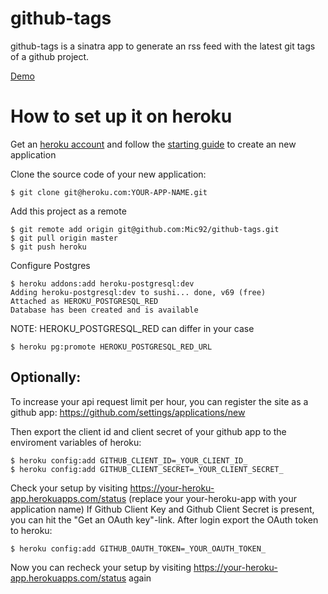 github-tags
===========

github-tags is a sinatra app to generate an rss feed with the latest git tags of
a github project.

[Demo](http://githubtags.higgsboson.tk/)

How to set up it on heroku
==========================

Get an [heroku account](https://api.heroku.com/signup)
and follow the [starting
guide](https://devcenter.heroku.com/articles/quickstart) to create an new
application

Clone the source code of your new application:

    $ git clone git@heroku.com:YOUR-APP-NAME.git

Add this project as a remote

    $ git remote add origin git@github.com:Mic92/github-tags.git
    $ git pull origin master
    $ git push heroku

Configure Postgres

    $ heroku addons:add heroku-postgresql:dev
    Adding heroku-postgresql:dev to sushi... done, v69 (free)
    Attached as HEROKU_POSTGRESQL_RED
    Database has been created and is available

NOTE: HEROKU\_POSTGRESQL\_RED can differ in your case

    $ heroku pg:promote HEROKU_POSTGRESQL_RED_URL

Optionally:
-----------

To increase your api request limit per hour, you can register the
site as a github app: https://github.com/settings/applications/new

Then export the client id and client secret of your github app to the enviroment variables of heroku:

    $ heroku config:add GITHUB_CLIENT_ID=_YOUR_CLIENT_ID_
    $ heroku config:add GITHUB_CLIENT_SECRET=_YOUR_CLIENT_SECRET_

Check your setup by visiting https://your-heroku-app.herokuapps.com/status (replace your your-heroku-app with your application name)
If Github Client Key and Github Client Secret is present, you can hit the "Get an OAuth key"-link.
After login export the OAuth token to heroku:

    $ heroku config:add GITHUB_OAUTH_TOKEN=_YOUR_OAUTH_TOKEN_

Now you can recheck your setup by visiting https://your-heroku-app.herokuapps.com/status again
